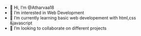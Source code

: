 - 👋 Hi, I’m @Atharvaa18
- 👀 I’m interested in Web Development
- 🌱 I’m currently learning basic web developement with html,css &javascript
- 💞️ I’m looking to collaborate on different projects 



